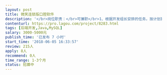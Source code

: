 ```yaml
---                
layout: post       
title: 微笑连锁版口腔软件           
description: '</br>岗位职责：</br>可兼职</br>1、根据开发组长安排的任务，按计划独立的进行模块开发；</br>2、针对负责的开发模块进行单元测试；</br>岗位要求：</br>1、会前后端更好</br>2、熟悉J2EE、javascript、Ajax、XML、SpringMVC、EJB等技术；</br>3、熟练使用MyEclipse、Eclipse其中一种开发工具；</br>3、有至少2年MIS项目开发经验,</br>4、熟悉数据库原理和应用开发，至少熟悉Oracle、Sql Server等大型数据库系统中一个,熟悉Mysql者优先；</br>5、了解WebSphere/Weblogic/tomcat等web容器；具有良好开发文档的编写习惯。</br>6、工作积极主动，对新事物有良好的接受能力，有良好的敬业精神和团队意识，学习能力较强；</br>7、有医疗行业软件开发经验者优先</br>产品：口腔医疗软件开发</br>'     
contenturl: https://pro.lagou.com/project/8283.html      
tags: [后端开发,Java,MySQL]            
salary: 3000-5000元          
publish_time: '已发布 7 小时'         
start_time: '2018-06-05 16:33:57'           
review: 215人                   
apply: 8人                   
recommend: 0人                   
time_range: 1-3个月              
status: 招募中                  
---                 
```

